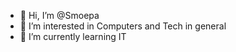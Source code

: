 - 👋 Hi, I’m @Smoepa
- 👀 I’m interested in Computers and Tech in general
- 🌱 I’m currently learning IT

<!---
Smoepa/Smoepa is a ✨ special ✨ repository because its `README.md` (this file) appears on your GitHub profile.
You can click the Preview link to take a look at your changes.
--->
